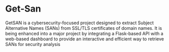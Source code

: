 # Get-San
GetSAN is a cybersecurity-focused project designed to extract Subject Alternative Names (SANs) from SSL/TLS certificates of domain names. It is being enhanced into a major project by integrating a Flask-based API with a web-based dashboard to provide an interactive and efficient way to retrieve SANs for security analysis
